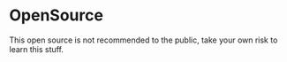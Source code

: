 # OpenSource

This open source is not recommended to the public, take your own risk to learn this stuff.
